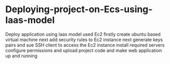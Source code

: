 # Deploying-project-on-Ecs-using-Iaas-model
Deploy application using Iaas model used Ec2 firstly create ubuntu based virtual machine next add security rules to Ec2 instance next generate keys pairs and sue SSH client to access the Ec2 instance install required servers configure permissions and upload project code and make web application up and running
